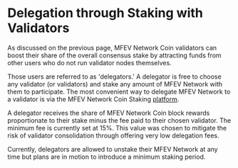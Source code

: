 # Delegation through Staking with Validators

As discussed on the previous page, MFEV Network Coin validators can boost their share of the overall consensus stake by attracting funds from other users who do not run validator nodes themselves.

Those users are referred to as 'delegators.' A delegator is free to choose any validator (or validators) and stake any amount of MFEV Network with them to participate. The most convenient way to delegate MFEV Network to a validator is via the MFEV Network Coin Staking [platform](https://staking.mfevscan.com/).

A delegator receives the share of MFEV Network Coin block rewards proportionate to their stake minus the fee paid to their chosen validator. The minimum fee is currently set at 15%. This value was chosen to mitigate the risk of validator consolidation through offering very low delegation fees.

Currently, delegators are allowed to unstake their MFEV Network at any time but plans are in motion to introduce a minimum staking period.
